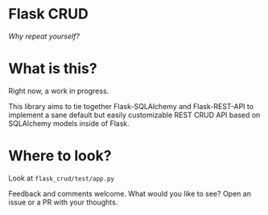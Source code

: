 # Flask CRUD
_Why repeat yourself?_

# What is this?
Right now, a work in progress.

This library aims to tie together Flask-SQLAlchemy and Flask-REST-API to implement a sane default but easily customizable REST CRUD API based on SQLAlchemy models inside of Flask.

# Where to look?
Look at `flask_crud/test/app.py`


Feedback and comments welcome. What would you like to see? Open an issue or a PR with your thoughts.
